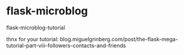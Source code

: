 flask-microblog
===============

flask-microblog-tutorial

thnx for your tutorial:
blog.miguelgrinberg.com/post/the-flask-mega-tutorial-part-viii-followers-contacts-and-friends

